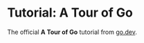 # Tutorial: A Tour of Go

The official **A Tour of Go** tutorial from [go.dev](https://go.dev/tour/list).